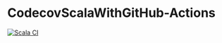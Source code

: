 # CodecovScalaWithGitHub-Actions


[![Scala CI](https://github.com/WadeQ/CodecovScalaWithGitHubActions/actions/workflows/scala.yml/badge.svg)](https://github.com/WadeQ/CodecovScalaWithGitHubActions/actions/workflows/scala.yml)
